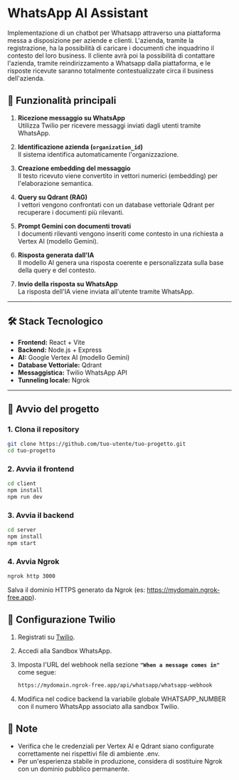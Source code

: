 # WhatsApp AI Assistant

Implementazione di un chatbot per Whatsapp attraverso una piattaforma messa a disposizione per aziende e clienti. L'azienda, tramite la registrazione, ha la possibilità di caricare i documenti che inquadrino il contesto del loro business. Il cliente avrà poi la possibilità di contattare l'azienda, tramite reindirizzamento a Whatsapp dalla piattaforma, e le risposte ricevute saranno totalmente contestualizzate circa il business dell'azienda. 

## 🧠 Funzionalità principali

1. **Ricezione messaggio su WhatsApp**  
   Utilizza Twilio per ricevere messaggi inviati dagli utenti tramite WhatsApp.

2. **Identificazione azienda (`organization_id`)**  
   Il sistema identifica automaticamente l'organizzazione.

3. **Creazione embedding del messaggio**  
   Il testo ricevuto viene convertito in vettori numerici (embedding) per l'elaborazione semantica.

4. **Query su Qdrant (RAG)**  
   I vettori vengono confrontati con un database vettoriale Qdrant per recuperare i documenti più rilevanti.

5. **Prompt Gemini con documenti trovati**  
   I documenti rilevanti vengono inseriti come contesto in una richiesta a Vertex AI (modello Gemini).

6. **Risposta generata dall'IA**  
   Il modello AI genera una risposta coerente e personalizzata sulla base della query e del contesto.

7. **Invio della risposta su WhatsApp**  
   La risposta dell'IA viene inviata all'utente tramite WhatsApp.

---

## 🛠️ Stack Tecnologico

- **Frontend:** React + Vite  
- **Backend:** Node.js + Express  
- **AI:** Google Vertex AI (modello Gemini)  
- **Database Vettoriale:** Qdrant  
- **Messaggistica:** Twilio WhatsApp API  
- **Tunneling locale:** Ngrok

---

## 🚀 Avvio del progetto

### 1. Clona il repository

```bash
git clone https://github.com/tuo-utente/tuo-progetto.git
cd tuo-progetto
```

### 2. Avvia il frontend

```bash
cd client
npm install
npm run dev
```

### 3. Avvia il backend

```bash
cd server
npm install
npm start
```

### 4. Avvia Ngrok

```bash
ngrok http 3000
```
Salva il dominio HTTPS generato da Ngrok (es: https://mydomain.ngrok-free.app).

## 📲 Configurazione Twilio

1.  Registrati su [Twilio](https://www.twilio.com/).
2. Accedi alla Sandbox WhatsApp. 

3. Imposta l'URL del webhook nella sezione **`"When a message comes in"`** come segue:
   ```bash
   https://mydomain.ngrok-free.app/api/whatsapp/whatsapp-webhook
   ```
4. Modifica nel codice backend la variabile globale WHATSAPP_NUMBER con il numero WhatsApp associato alla sandbox Twilio.

## 📌 Note
- Verifica che le credenziali per Vertex AI e Qdrant siano configurate correttamente nei rispettivi file di ambiente .env.
- Per un'esperienza stabile in produzione, considera di sostituire Ngrok con un dominio pubblico permanente.
